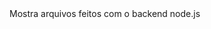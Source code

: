 <html>
<head>
</head>
<body>
  <div>
    Mostra arquivos feitos com o backend node.js
  </div>
<body>
</html>
